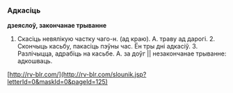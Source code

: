 ### Адкасіць
**дзеяслоў, закончанае трыванне**

1. Скасіць невялікую частку чаго-н. (ад краю). А. траву ад дарогі. 2. Скончыць касьбу, пакасіць пэўны час. Ён тры дні адкасіў. 3. Разлічыцца, адрабіць на касьбе. А. за доўг || незакончанае трыванне: адкошваць.

<a rel="author">[http://rv-blr.com/](http://rv-blr.com/slounik.jsp?letterId=0&maskId=0&pageId=125)</a>
